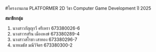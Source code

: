 #โครงงานเกม PLATFORMER 2D
วิชา Computer Game Development ปี 2025

**สมาชิกกลุ่ม**
1. นางสาวกัญญาวี ศรีเหรา 673380026-6 
2. นางสาวรสริน เมืองหงษ์ 673380289-4 
3. นางสาวสโรชา เสาทอง 673380296-7
4. นายเมธัส มณีวิจิตร 673380300-2
